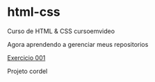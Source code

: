 # html-css
 Curso de HTML & CSS cursoemvideo

 Agora aprendendo a gerenciar meus repositorios
 
 <a href="https://vinniciusgabriel.github.io/html-css/desafios/d12/index.html">Exercicio 001</a>

 <a herf="https://vinniciusgabriel.github.io/html-css/desafios/d12b/index.html">Projeto cordel</a>
